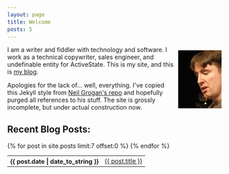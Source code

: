 ```yaml
---
layout: page
title: Welcome
posts: 5
---
```


<img src="/images/tt-2007-sm.jpg" alt="Troy Topnik" style="float:right; padding:10px; width:100px" />
I am a writer and fiddler with technology and software. I work as a technical copywriter, sales engineer, and undefinable entity for ActiveState.
This is my site, and this is <a href="/archive.html" title="troytop's blog">my blog</a>. 

Apologies for the lack of... well, everything. I've copied this Jekyll style from <a target="_new" href="https://github.com/dueyfinster/dueyfinster.github.com/">Neil Grogan's repo</a> and hopefully purged all references to his stuff. The site is grossly incomplete, but under actual construction now. 

<aside id="recent-posts">
<h2>Recent Blog Posts:</h2>

<!-- Start of Display Recent Posts -->
<table class="posts">
<!-- Get 7 most recent entries by date (asc) -->
 {% for post in site.posts limit:7 offset:0 %}
 <tr>
               <th>{{ post.date | date_to_string }}</th>
      <td><a href='{{ post.url }}'>{{ post.title }}</a></td>         
 </tr>
      {% endfor %} 
             </table>
</aside>
<!-- End of Display Recent Posts -->
